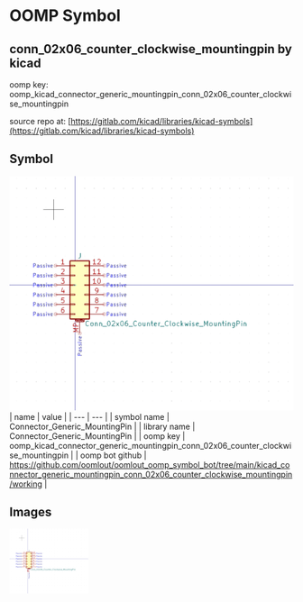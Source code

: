 # OOMP Symbol  
## conn_02x06_counter_clockwise_mountingpin  by kicad  
  
oomp key: oomp_kicad_connector_generic_mountingpin_conn_02x06_counter_clockwise_mountingpin  
  
source repo at: [https://gitlab.com/kicad/libraries/kicad-symbols](https://gitlab.com/kicad/libraries/kicad-symbols)  
## Symbol  
  
[![working.png](working_600.png)](working.png)  
| name | value | 
| --- | --- | 
| symbol name | Connector_Generic_MountingPin | 
| library name | Connector_Generic_MountingPin | 
| oomp key | oomp_kicad_connector_generic_mountingpin_conn_02x06_counter_clockwise_mountingpin | 
| oomp bot github | https://github.com/oomlout/oomlout_oomp_symbol_bot/tree/main/kicad_connector_generic_mountingpin_conn_02x06_counter_clockwise_mountingpin/working | 
## Images  
  
[![working.png](working_140.png)](working.png)  
